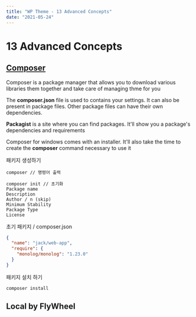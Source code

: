 ```yaml
---
title: "WP Theme - 13 Advanced Concepts"
date: "2021-05-24"
---
```


# 13 Advanced Concepts

## [Composer](getcomposer.org)

Composer is a package manager that allows you to download various libraries them together and take care of managing thme for you

The **composer.json** file is used to contains your settings. It can also be present in package files. Other package files can have their own dependencies.

**Packagist** is a site where you can find packages. It'll show you a package's dependencies and requirements

Composer for windows comes with an installer. It'll also take the time to create the **composer** command necessary to use it

패키지 생성하기

```
composer // 명령어 출력

composer init // 초기화
Package name
Description
Author / n (skip)
Minimum Stability
Package Type
License

```

초기 패키지 / composer.json

```json
{
  "name": "jack/web-app",
  "require": {
    "monolog/monolog": "1.23.0"
  }
}
```

패키지 설치 하기

```
composer install
```

## Local by FlyWheel
